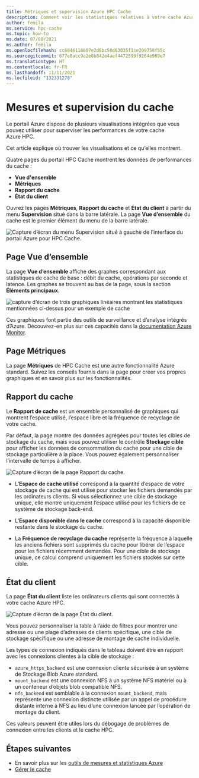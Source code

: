 ```yaml
---
title: Métriques et supervision Azure HPC Cache
description: Comment voir les statistiques relatives à votre cache Azure HPC
author: femila
ms.service: hpc-cache
ms.topic: how-to
ms.date: 07/08/2021
ms.author: femila
ms.openlocfilehash: cc6846118607e2d6bc50d63035f1ce209758f55c
ms.sourcegitcommit: 677e8acc9a2e8b842e4aef4472599f9264e989e7
ms.translationtype: HT
ms.contentlocale: fr-FR
ms.lasthandoff: 11/11/2021
ms.locfileid: "132331278"
---
```

# <a name="cache-metrics-and-monitoring"></a>Mesures et supervision du cache

Le portail Azure dispose de plusieurs visualisations intégrées que vous pouvez utiliser pour superviser les performances de votre cache Azure HPC.

Cet article explique où trouver les visualisations et ce qu’elles montrent.

Quatre pages du portail HPC Cache montrent les données de performances du cache :

* **Vue d'ensemble**
* **Métriques**
* **Rapport du cache**
* **État du client**

Ouvrez les pages **Métriques**, **Rapport du cache** et **État du client** à partir du menu **Supervision** situé dans la barre latérale. La page **Vue d’ensemble** du cache est le premier élément du menu de la barre latérale.

![Capture d’écran du menu Supervision situé à gauche de l’interface du portail Azure pour HPC Cache.](media/monitoring-menu.png)

## <a name="overview-page"></a>Page Vue d’ensemble

La page **Vue d’ensemble** affiche des graphes correspondant aux statistiques de cache de base : débit du cache, opérations par seconde et latence. Les graphes se trouvent au bas de la page, sous la section **Éléments principaux**.

![capture d’écran de trois graphiques linéaires montrant les statistiques mentionnées ci-dessus pour un exemple de cache](media/hpc-cache-overview-stats.png)

Ces graphiques font partie des outils de surveillance et d’analyse intégrés d’Azure. Découvrez-en plus sur ces capacités dans la [documentation Azure Monitor](../azure-monitor/essentials/monitor-azure-resource.md).

## <a name="metrics-page"></a>Page Métriques

La page **Métriques** de HPC Cache est une autre fonctionnalité Azure standard. Suivez les conseils fournis dans la page pour créer vos propres graphiques et en savoir plus sur les fonctionnalités.

## <a name="cache-report"></a>Rapport du cache

Le **Rapport de cache** est un ensemble personnalisé de graphiques qui montrent l’espace utilisé, l’espace libre et la fréquence de recyclage de votre cache.

Par défaut, la page montre des données agrégées pour toutes les cibles de stockage du cache, mais vous pouvez utiliser le contrôle **Stockage cible** pour afficher les données de consommation du cache pour une cible de stockage particulière à la place. Vous pouvez également personnaliser l’intervalle de temps à afficher.

![Capture d’écran de la page Rapport du cache.](media/cache-report.png)

* L’**Espace de cache utilisé** correspond à la quantité d’espace de votre stockage de cache qui est utilisé pour stocker les fichiers demandés par les ordinateurs clients. Si vous sélectionnez une cible de stockage unique, elle montre uniquement l’espace utilisé pour les fichiers de ce système de stockage back-end.

* L’**Espace disponible dans le cache** correspond à la capacité disponible restante dans le stockage du cache.

* La **Fréquence de recyclage du cache** représente la fréquence à laquelle les anciens fichiers sont supprimés du cache pour libérer de l’espace pour les fichiers récemment demandés. Pour une cible de stockage unique, ce calcul comprend uniquement les fichiers stockés sur cette cible.

## <a name="client-status"></a>État du client

La page **État du client** liste les ordinateurs clients qui sont connectés à votre cache Azure HPC.

![Capture d’écran de la page État du client.](media/client-status.png)

Vous pouvez personnaliser la table à l’aide de filtres pour montrer une adresse ou une plage d’adresses de clients spécifique, une cible de stockage spécifique ou une adresse de montage de cache individuelle.

Les types de connexion indiqués dans le tableau doivent être en rapport avec les connexions clientes à la cible de stockage :

* `azure_https_backend` est une connexion cliente sécurisée à un système de Stockage Blob Azure standard.
* `mount_backend` est une connexion NFS à un système NFS matériel ou à un conteneur d’objets blob compatible NFS.
* `nfs_backend` est semblable à la connexion `mount_backend`, mais représente une connexion distincte utilisée par un appel de procédure distante interne à NFS au lieu d’une connexion lancée par l’opération de montage du client.

Ces valeurs peuvent être utiles lors du débogage de problèmes de connexion entre les clients et le cache HPC.

## <a name="next-steps"></a>Étapes suivantes

* En savoir plus sur les [outils de mesures et statistiques Azure](../azure-monitor/index.yml)
* [Gérer le cache](hpc-cache-manage.md)
